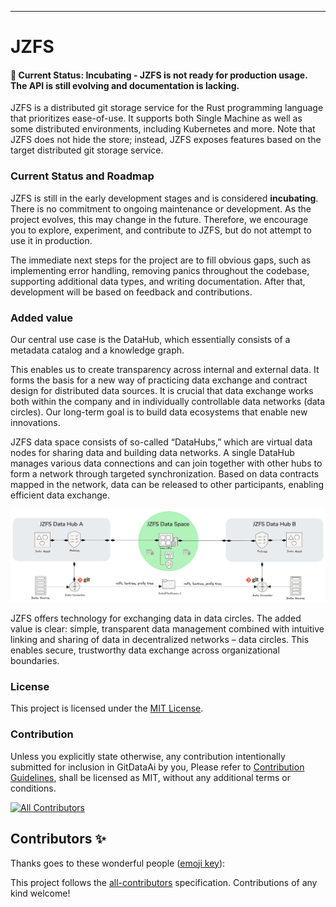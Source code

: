
---

# JZFS

#### 🚧 Current Status: Incubating - JZFS is not ready for production usage. The API is still evolving and documentation is lacking.

JZFS is a distributed git storage service for the Rust programming language that prioritizes ease-of-use. It supports both Single Machine as well as some distributed environments, including Kubernetes and more. Note that JZFS does not hide the store; instead, JZFS exposes features based on the target distributed git storage service.

### Current Status and Roadmap

JZFS is still in the early development stages and is considered **incubating**. There is no commitment to ongoing maintenance or development. As the project evolves, this may change in the future. Therefore, we encourage you to explore, experiment, and contribute to JZFS, but do not attempt to use it in production.

The immediate next steps for the project are to fill obvious gaps, such as implementing error handling, removing panics throughout the codebase, supporting additional data types, and writing documentation. After that, development will be based on feedback and contributions.


### Added value
Our central use case is the DataHub, which essentially consists of a metadata catalog and a knowledge graph.


This enables us to create transparency across internal and external data. It forms the basis for a new way of practicing data exchange and contract design for distributed data sources. It is crucial that data exchange works both within the company and in individually controllable data networks (data circles). Our long-term goal is to build data ecosystems that enable new innovations.

JZFS data space consists of so-called “DataHubs,” which are virtual data nodes for sharing data and building data networks. 
A single DataHub manages various data connections and can join together with other hubs to form a network through targeted synchronization. 
Based on data contracts mapped in the network, data can be released to other participants, enabling efficient data exchange.

![](./docs/jzfs-space.png)

JZFS offers technology for exchanging data in data circles. The added value is clear: simple, transparent data management combined with intuitive linking and sharing of data in decentralized networks – data circles.
This enables secure, trustworthy data exchange across organizational boundaries.

### License

This project is licensed under the [MIT License].

[MIT License]: LICENSE

### Contribution

Unless you explicitly state otherwise, any contribution intentionally submitted for inclusion in GitDataAi by you, Please refer to [Contribution Guidelines](Contributing.md), shall be licensed as MIT, without any additional terms or conditions.





<!-- ALL-CONTRIBUTORS-BADGE:START - Do not remove or modify this section -->
[![All Contributors](https://img.shields.io/badge/all_contributors-0-orange.svg?style=flat-square)](#contributors-)
<!-- ALL-CONTRIBUTORS-BADGE:END -->
## Contributors ✨

Thanks goes to these wonderful people ([emoji key](https://allcontributors.org/docs/en/emoji-key)):

<!-- ALL-CONTRIBUTORS-LIST:START - Do not remove or modify this section -->
<!-- prettier-ignore-start -->
<!-- markdownlint-disable -->
<!-- markdownlint-restore -->
<!-- prettier-ignore-end -->
<!-- ALL-CONTRIBUTORS-LIST:END -->

This project follows the [all-contributors](https://github.com/all-contributors/all-contributors) specification. Contributions of any kind welcome!